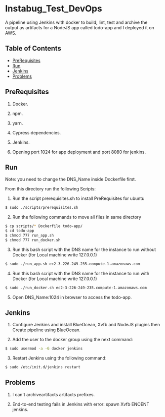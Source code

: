 # Instabug_Test_DevOps
A pipeline using Jenkins with docker to build, lint, test and archive the output as artifacts for a NodeJS app called todo-app and I deployed it on AWS.

## Table of Contents
- [PreRequisites](#prerequisites)
- [Run](#run)
- [Jenkins](#jenkins)
- [Problems](#problems)

## PreRequisites 
1. Docker.

2. npm.

3. yarn.

4. Cypress dependencies.

5. Jenkins.

6. Opening port 1024 for app deployment and port 8080 for jenkins.

## Run
Note: you need to change the DNS_Name inside Dockerfile first. <br />

From this directory run the following Scripts:
1. Run the script prerequisites.sh to install PreRequisites for ubuntu
```sh
$ sudo ./scripts/prerequisites.sh
```

2. Run the following commands to move all files in same directory
```sh
$ cp scripts/* Dockerfile todo-app/
$ cd todo-app
$ chmod 777 run_app.sh
$ chmod 777 run_docker.sh
```

3. Run this bash script with the DNS name for the instance to run without Docker (for Local machine write 127.0.0.1)
```sh
$ sudo ./run_app.sh ec2-3-226-249-235.compute-1.amazonaws.com
```

4. Run this bash script with the DNS name for the instance to run with Docker (for Local machine write 127.0.0.1)
```sh
$ sudo ./run_docker.sh ec2-3-226-249-235.compute-1.amazonaws.com
```

5. Open DNS_Name:1024 in browser to access the todo-app.

## Jenkins
1. Configure Jenkins and install BlueOcean, Xvfb and NodeJS plugins then Create pipeline using BlueOcean.

2. Add the user to the docker group using the next command:
```sh
$ sudo usermod -a -G docker jenkins
```

3. Restart Jenkins using the following command:
```sh
$ sudo /etc/init.d/jenkins restart
```

## Problems
1. I can't archiveartifacts artifacts prefixes.

2. End-to-end testing fails in Jenkins with error: spawn Xvfb ENOENT jenkins.
